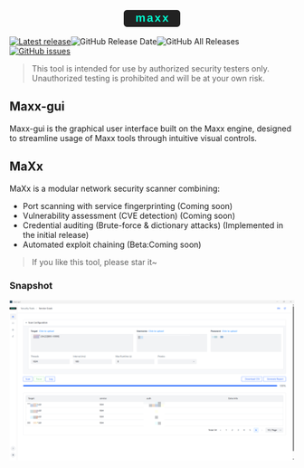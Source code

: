 <p align="center"> <img src="static/images/maxx_logo.svg" width="100px" alt="maxxgui"> </p>

[![Latest release](https://img.shields.io/github/v/release/dusbot/maxx-gui)](https://github.com/dusbot/maxx-gui/releases/latest)![GitHub Release Date](https://img.shields.io/github/release-date/dusbot/maxx-gui)![GitHub All Releases](https://img.shields.io/github/downloads/dusbot/maxx-gui/total)[![GitHub issues](https://img.shields.io/github/issues/dusbot/maxx-gui)](https://github.com/dusbot/maxx-gui/issues)

> This tool is intended for use by authorized security testers only. Unauthorized testing is prohibited and will be at your own risk.

## Maxx-gui
Maxx-gui is the graphical user interface built on the Maxx engine, designed to streamline usage of Maxx tools through intuitive visual controls.

## MaXx

MaXx is a modular network security scanner combining:

- Port scanning with service fingerprinting (Coming soon)
- Vulnerability assessment (CVE detection) (Coming soon)
- Credential auditing (Brute-force & dictionary attacks) (Implemented in the initial release)
- Automated exploit chaining (Beta:Coming soon)

> If you like this tool, please star it~


### Snapshot

![](static/images/maxx_gui_en.png)

